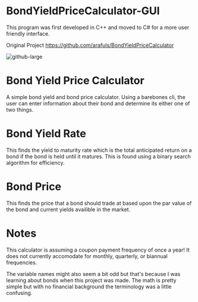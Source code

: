 # BondYieldPriceCalculator-GUI
This program was first developed in C++ and moved to C# for a more user friendly interface. 

Original Project
https://github.com/arafuls/BondYieldPriceCalculator

![github-large](https://github.com/arafuls/BondYieldCalculator-CSharpGUI/blob/master/Example1.png)

# Bond Yield Price Calculator
A simple bond yield and bond price calculator.
Using a barebones cli, the user can enter information about their bond and determine its either one of two things.

# Bond Yield Rate
This finds the yield to maturity rate which is the total anticipated return on a bond if the bond is held until it matures. This is found using a binary search algorithm for efficiency.

# Bond Price
This finds the price that a bond should trade at based upon the par value of the bond and current yields availible in the market.

# Notes
This calculator is assuming a coupon payment frequency of once a year! It does not currently accomodate for monthly, quarterly, or biannual frequencies.

The variable names might also seem a bit odd but that's because I was learning about bonds when this project was made. The math is pretty simple but with no financial background the terminology was a little confusing.
